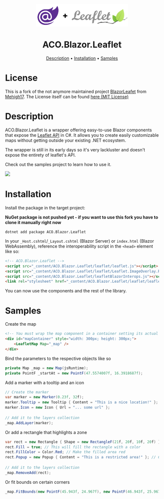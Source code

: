<div align="center">
    <img src="media/logo.png" width=300>
    <h1>ACO.Blazor.Leaflet</h1>
    <div>
        <a href="#description">Description</a> •
        <a href="#installation">Installation</a> •
        <a href="#samples">Samples</a>
    </div>
</div>

# License

This is a fork of the not anymore maintained project [BlazorLeafet](https://github.com/Mehigh17/BlazorLeaflet) from [Mehigh17](https://github.com/Mehigh17). 
The License itself can be found [here (MIT License)](LICENSE)

# Description

ACO.Blazor.Leaflet is a wrapper offering easy-to-use Blazor components that expose the <a href="https://leafletjs.com/">Leaflet API</a> in C#. It allows you to create easily customizable maps without getting outside your existing .NET ecosystem.

The wrapper is still in its early days so it's very lackluster and doesn't expose the entirety of leaflet's API.

Check out the samples project to learn how to use it.

<img src="media/example1.gif" height=400>

# Installation

Install the package in the target project:

<b>NuGet package is not pushed yet - if you want to use this fork you have to clone it manually right now</b>
```
dotnet add package ACO.Blazor.Leaflet
```

In your `_Host.cshtml`/`_Layout.cshtml` (Blazor Server) or `index.html` (Blazor WebAssembly), reference the interoperability script in the `<head>` element like so:

```html
<!-- ACO.Blazor.Leaflet -->
<script src="_content/ACO.Blazor.Leaflet/leaflet/leaflet.js"></script>
<script src="_content/ACO.Blazor.Leaflet/leaflet/Leaflet.ImageOverlay.Rotated.js"></script>
<script src="_content/ACO.Blazor.Leaflet/leafletBlazorInterops.js"></script>
<link rel="stylesheet" href="_content/ACO.Blazor.Leaflet/leaflet/leaflet.css"/>
```

You can now use the components and the rest of the library.

# Samples

Create the map

```html
<!-- You must wrap the map component in a container setting its actual size. -->
<div id="mapContainer" style="width: 300px; height: 300px;">
    <LeafletMap Map="_map" />
</div>
```

Bind the parameters to the respective objects like so

```cs
private Map _map = new Map(jsRuntime);
private PointF _startAt = new PointF(47.5574007f, 16.3918687f);
```

Add a marker with a tooltip and an icon

```cs
// Create the marker
var marker = new Marker(0.23f, 32f);
marker.Tooltip = new Tooltip { Content = "This is a nice location!" };
marker.Icon = new Icon { Url = "... some url" };

// Add it to the layers collection
_map.AddLayer(marker);
```

Or add a rectangle that highlights a zone

```cs
var rect = new Rectangle { Shape = new RectangleF(21f, 20f, 10f, 20f) };
rect.Fill = true; // This will fill the rectangle with a color
rect.FillColor = Color.Red; // Make the filled area red
rect.Popup = new Popup { Content = "This is a restricted area!" }; // Create a popup when the area is clicked

// Add it to the layers collection
_map.RemoveAdd(rect);
```

Or fit bounds on certain corners

```cs
_map.FitBounds(new PointF(45.943f, 24.967f), new PointF(46.943f, 25.967f), maxZoom: 5f);
```